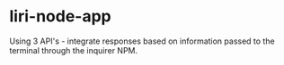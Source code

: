 # liri-node-app

Using 3 API's - integrate responses based on information passed to the terminal through the inquirer NPM.
